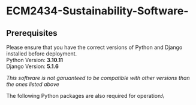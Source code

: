 # ECM2434-Sustainability-Software-

## Prerequisites
Please ensure that you have the correct versions of Python and Django installed before deployment.\
Python Version: **3.10.11**\
Django Version: **5.1.6**

*This software is not garuanteed to be compatible with other versions than the ones listed above*

The following Python packages are also required for operation:\
